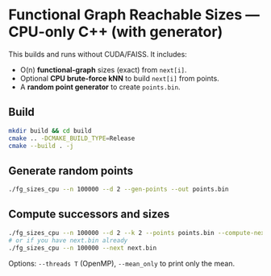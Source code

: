 
# Functional Graph Reachable Sizes — CPU-only C++ (with generator)

This builds and runs without CUDA/FAISS. It includes:

- O(n) **functional-graph** sizes (exact) from `next[i]`.
- Optional **CPU brute-force kNN** to build `next[i]` from points.
- A **random point generator** to create `points.bin`.

## Build
```bash
mkdir build && cd build
cmake .. -DCMAKE_BUILD_TYPE=Release
cmake --build . -j
```

## Generate random points
```bash
./fg_sizes_cpu --n 100000 --d 2 --gen-points --out points.bin
```

## Compute successors and sizes
```bash
./fg_sizes_cpu --n 100000 --d 2 --k 2 --points points.bin --compute-next
# or if you have next.bin already
./fg_sizes_cpu --n 100000 --next next.bin
```

Options: `--threads T` (OpenMP), `--mean_only` to print only the mean.
